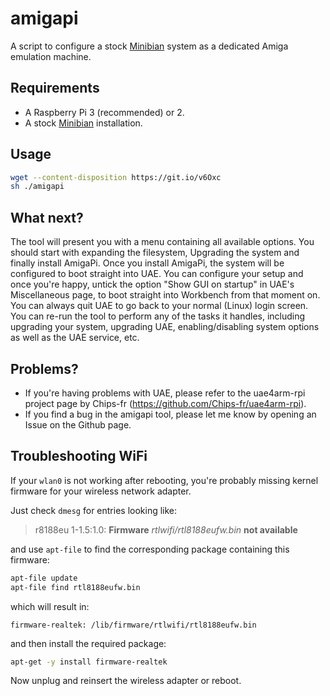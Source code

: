 # amigapi
A script to configure a stock [Minibian](https://minibianpi.wordpress.com/) system as a dedicated Amiga emulation machine.

Requirements
------------
- A Raspberry Pi 3 (recommended) or 2.
- A stock [Minibian](https://minibianpi.wordpress.com/) installation.

Usage
-----

~~~ bash
wget --content-disposition https://git.io/v6Oxc
sh ./amigapi
~~~

What next?
----------
The tool will present you with a menu containing all available options.
You should start with expanding the filesystem, Upgrading the system and finally install AmigaPi.
Once you install AmigaPi, the system will be configured to boot straight into UAE.
You can configure your setup and once you're happy, untick the option "Show GUI on startup" in UAE's Miscellaneous page, to boot straight into Workbench from that moment on.
You can always quit UAE to go back to your normal (Linux) login screen.
You can re-run the tool to perform any of the tasks it handles, including upgrading your system, upgrading UAE, enabling/disabling system options as well as the UAE service, etc.

Problems?
---------
- If you're having problems with UAE, please refer to the uae4arm-rpi project page by Chips-fr (https://github.com/Chips-fr/uae4arm-rpi).
- If you find a bug in the amigapi tool, please let me know by opening an Issue on the Github page.

Troubleshooting WiFi
--------------------
If your `wlan0` is not working after rebooting, you're probably missing kernel
firmware for your wireless network adapter.

Just check `dmesg` for entries looking like:

> r8188eu 1-1.5:1.0: **Firmware** _rtlwifi/rtl8188eufw.bin_ **not available**


and use `apt-file` to find the corresponding package containing this firmware:

~~~~ bash
apt-file update
apt-file find rtl8188eufw.bin
~~~~


which will result in:

~~~~ shell
firmware-realtek: /lib/firmware/rtlwifi/rtl8188eufw.bin
~~~~


and then install the required package:

~~~~ bash
apt-get -y install firmware-realtek
~~~~


Now unplug and reinsert the wireless adapter or reboot.
